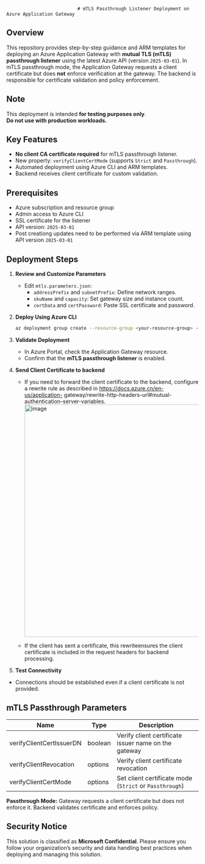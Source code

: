                               # mTLS Passthrough Listener Deployment on Azure Application Gateway

## Overview

This repository provides step-by-step guidance and ARM templates for deploying an Azure Application Gateway with **mutual TLS (mTLS) passthrough listener** using the latest Azure API (version `2025-03-01`). In mTLS passthrough mode, the Application Gateway requests a client certificate but does **not** enforce verification at the gateway. The backend is responsible for certificate validation and policy enforcement.

## Note

This deployment is intended **for testing purposes only**.  
**Do not use with production workloads.**

## Key Features

- **No client CA certificate required** for mTLS passthrough listener.
- New property: `verifyClientCertMode` (supports `Strict` and `Passthrough`).
- Automated deployment using Azure CLI and ARM templates.
- Backend receives client certificate for custom validation.

## Prerequisites

- Azure subscription and resource group
- Admin access to Azure CLI
- SSL certificate for the listener
- API version: `2025-03-01`
- Post creationg updates need to be performed via ARM template using API version `2025-03-01`

## Deployment Steps

1. **Review and Customize Parameters**
   - Edit `mtls.parameters.json`:
     - `addressPrefix` and `subnetPrefix`: Define network ranges.
     - `skuName` and `capacity`: Set gateway size and instance count.
     - `certData` and `certPassword`: Paste SSL certificate and password.

2. **Deploy Using Azure CLI**
   ```sh
   az deployment group create --resource-group <your-resource-group> --template-file mtlsdeploy_novmss.json --parameters mtls.parameters.json
   ```

3. **Validate Deployment**
   - In Azure Portal, check the Application Gateway resource.
   - Confirm that the **mTLS passthrough listener** is enabled.

4. **Send Client Certificate to backend**
     - If you need to forward the client certificate to the backend, configure a rewrite rule as described in https://docs.azure.cn/en-us/application-       gateway/rewrite-http-headers-url#mutual-authentication-server-variables.
       <img width="1024" height="609" alt="image" src="https://github.com/user-attachments/assets/8f65c05f-4e2a-4c10-bd6a-5842797fb0ab" />

     - If the client has sent a certificate, this rewriteensures the client certificate is included in the request headers for backend processing.
       
5.  **Test Connectivity**
   - Connections should be established even if a client certificate is not provided.

## mTLS Passthrough Parameters

| Name                    | Type   | Description                                                                 |
|-------------------------|--------|-----------------------------------------------------------------------------|
| verifyClientCertIssuerDN| boolean| Verify client certificate issuer name on the gateway                        |
| verifyClientRevocation  | options| Verify client certificate revocation                                        |
| verifyClientCertMode    | options| Set client certificate mode (`Strict` or `Passthrough`)                     |

**Passthrough Mode:** Gateway requests a client certificate but does not enforce it. Backend validates certificate and enforces policy.

## Security Notice

This solution is classified as **Microsoft Confidential**. Please ensure you follow your organization’s security and data handling best practices when deploying and managing this solution.

